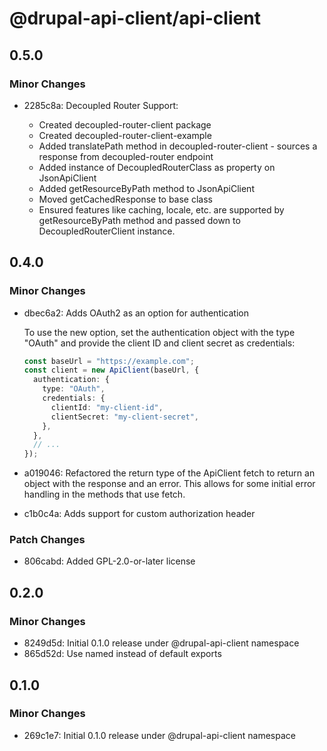 # @drupal-api-client/api-client

## 0.5.0

### Minor Changes

- 2285c8a: Decoupled Router Support:

  - Created decoupled-router-client package
  - Created decoupled-router-client-example
  - Added translatePath method in decoupled-router-client - sources a response from decoupled-router endpoint
  - Added instance of DecoupledRouterClass as property on JsonApiClient
  - Added getResourceByPath method to JsonApiClient
  - Moved getCachedResponse to base class
  - Ensured features like caching, locale, etc. are supported by getResourceByPath method and passed down to DecoupledRouterClient instance.

## 0.4.0

### Minor Changes

- dbec6a2: Adds OAuth2 as an option for authentication

  To use the new option, set the authentication object with the type "OAuth" and provide the client ID and client secret as credentials:

  ```ts
  const baseUrl = "https://example.com";
  const client = new ApiClient(baseUrl, {
    authentication: {
      type: "OAuth",
      credentials: {
        clientId: "my-client-id",
        clientSecret: "my-client-secret",
      },
    },
    // ...
  });
  ```

- a019046: Refactored the return type of the ApiClient fetch to return an object with the response and an error. This allows for some initial error handling in the methods that use fetch.
- c1b0c4a: Adds support for custom authorization header

### Patch Changes

- 806cabd: Added GPL-2.0-or-later license

## 0.2.0

### Minor Changes

- 8249d5d: Initial 0.1.0 release under @drupal-api-client namespace
- 865d52d: Use named instead of default exports

## 0.1.0

### Minor Changes

- 269c1e7: Initial 0.1.0 release under @drupal-api-client namespace
